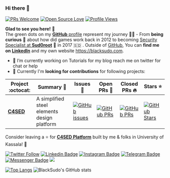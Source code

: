 ### Hi there 👋
[![PRs Welcome](https://img.shields.io/badge/PRs-welcome-brightgreen.svg?style=flat&logo=github)](https://github.com/BlackSud0) 
[![Open Source Love](https://badges.frapsoft.com/os/v2/open-source.svg?v=103)](https://github.com/BlackSud0)
[![Profile Views](https://komarev.com/ghpvc/?username=BlackSud0&color=blue)](https://github.com/BlackSud0) 

**Glad to see you here!** :star_struck: <br> The green dots on my [**GitHub** profile](https://github.com/BlackSud0?tab=repositories) represent my journey :running_man: - From **being curious** :thinking: about how did games work back in 2012 to becoming [Security Specialist at **Sud0root**](https://sud0root.com/) :dart: in 2017 🇸🇩 . Outside of [GitHub](https://github.com/BlackSud0/), You can **find me on [LinkedIn](https://www.linkedin.com/in/blacksudo/)** and my own website <a href="https://blacksudo.com">https://blacksudo.com</a>. 

- 🔭 I’m currently working on Tutorials for my blog reach me on twitter for chat or help
- 👯 Currently I'm **looking for contributions** for following projects:


|      Project :octocat:   |     Summary :dart:   |     Issues :bug:   | Open PRs :bell:  | Closed PRs :fire:  | Stars :star: |
|-------------|-------------------|-------------------|---|---|---|
| [**C4SED**](https://github.com/BlackSud0/c4sed) | A simplified steel elements design platform | [![GitHub issues](https://img.shields.io/github/issues/BlackSud0/c4sed?color=green&logo=github&style=flat)](https://github.com/BlackSud0/c4sed/issues) | [![GitHub PRs](https://img.shields.io/github/issues-pr/BlackSud0/c4sed?style=flat&logo=github)](https://github.com/BlackSud0/c4sed/pulls)  | [![GitHub PRs](https://img.shields.io/github/issues-pr-closed/BlackSud0/c4sed?style=flat&color=critical&logo=github)](https://github.com/BlackSud0/c4sed/pulls?q=is%3Apr+is%3Aclosed)  | [![GitHub Stars](https://img.shields.io/github/stars/BlackSud0/c4sed?logo=github&style=flat)](https://github.com/BlackSud0/c4sed/stargazers) |

Consider leaving a :star: for **[C4SED Platform](https://github.com/BlackSud0/c4sed/)** built by me & folks in University of Kassala! :hugs: <br>


[![Twitter Follow](https://img.shields.io/twitter/follow/BlackSud0?style=social)](https://twitter.com/BlackSud0)
[![Linkedin Badge](https://img.shields.io/badge/-BlackSudo-blue?style=social&logo=Linkedin&logoColor=blue&link=https://www.linkedin.com/in/blackSudo/)](https://www.linkedin.com/in/blackSudo/) 
[![Instagram Badge](https://img.shields.io/badge/-Sud0root-blue?style=social&logo=Instagram&link=https://www.instagram.com/sud0root.co/)](https://www.instagram.com/sud0root.co/)
[![Telegram Badge](https://img.shields.io/badge/-@BlackSud0-0088CC?style=flat&logo=Telegram&logoColor=white)](https://t.me/BlackSud0 "Contact on Telegram")
[![Messenger Badge](https://img.shields.io/badge/-Messenger-0078FF?style=flat&logo=Messenger&logoColor=white)](https://m.me/BlackSudo "Connect on Facebook")
<a href="https://www.youtube.com/c/Sud0root"><img src="https://img.shields.io/badge/youtube-%23FF0000?style=flat&logo=youtube&logoColor=white"/></a>

[![Top Langs](https://github-readme-stats.vercel.app/api/top-langs/?username=BlackSud0&layout=compact)](https://github.com/BlackSud0) ![BlackSudo's GitHub stats](https://github-readme-stats.vercel.app/api?username=BlackSud0&count_private=true&show_icons=true&bg_color=fffefe&title_color=2f80ed"&text_color=333&border_color=e4e2e2) 

<!--
**BlackSud0/BlackSud0** is a ✨ _special_ ✨ repository because its `README.md` (this file) appears on your GitHub profile.

Here are some ideas to get you started:

- 🔭 I’m currently working on ...
- 🌱 I’m currently learning ...
- 👯 I’m looking to collaborate on ...
- 🤔 I’m looking for help with ...
- 💬 Ask me about ...
- 📫 How to reach me: ...
- 😄 Pronouns: ...
- ⚡ Fun fact: ...
-->
